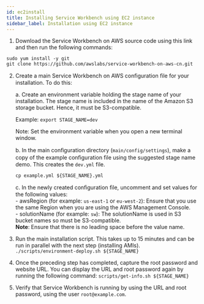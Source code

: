 ```yaml
---
id: ec2install
title: Installing Service Workbench using EC2 instance
sidebar_label: Installation using EC2 instance
---
```


1. Download the Service Workbench on AWS source code using this link and then run the following commands:
```
sudo yum install -y git
git clone https://github.com/awslabs/service-workbench-on-aws-cn.git
```

2. Create a main Service Workbench on AWS conﬁguration ﬁle for your installation. To do this:

      a. Create an environment variable holding the stage name of your installation. The stage name is included in the name of the Amazon S3 storage bucket. Hence, it must be S3-compatible.
      
      Example:
      `export STAGE_NAME=dev`

      Note: Set the environment variable when you open a new terminal window.

      b. In the main conﬁguration directory (`main/config/settings`), make a copy of the example conﬁguration ﬁle using the suggested stage name demo. This creates the `dev.yml` file.
      
      `cp example.yml ${STAGE_NAME}.yml`
   
      c. In the newly created conﬁguration ﬁle, uncomment and set values for the following values:<br />
       - awsRegion (for example: `us-east-1` or `eu-west-2`): Ensure that you use the same Region when you are using the AWS Management Console.<br />
       - solutionName (for example: `sw`): The solutionName is used in S3 bucket names so must be S3-compatible.<br />
       **Note**: Ensure that there is no leading space before the value name.

3. Run the main installation script. This takes up to 15 minutes and can be run in parallel with the next step (installing AMIs).
`./scripts/environment-deploy.sh ${STAGE_NAME}`
4. Once the preceding step has completed, capture the root password and website URL. You can display the URL and root password again by running the following command:
`scripts/get-info.sh ${STAGE_NAME}`
5. Verify that Service Workbench is running by using the URL and root password, using the user `root@example.com`.


